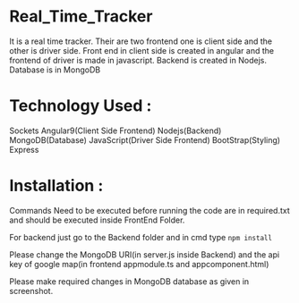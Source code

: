 # Real_Time_Tracker
It is a real time tracker. 
Their are two frontend one is client side and the other is driver side.
Front end in client side is created in angular and the frontend of driver is made in javascript.
Backend is created in Nodejs.
Database is in MongoDB


# Technology Used : 
Sockets
Angular9(Client Side Frontend)
Nodejs(Backend)
MongoDB(Database)
JavaScript(Driver Side Frontend)
BootStrap(Styling)
Express


# Installation : 

Commands Need to be executed before running the code are in required.txt and should be executed inside FrontEnd Folder.

For backend just go to the Backend folder and in cmd type `npm install`

Please change the MongoDB URI(in server.js inside Backend) and the api key of google map(in frontend appmodule.ts and appcomponent.html)

Please make required changes in MongoDB database as given in screenshot.



